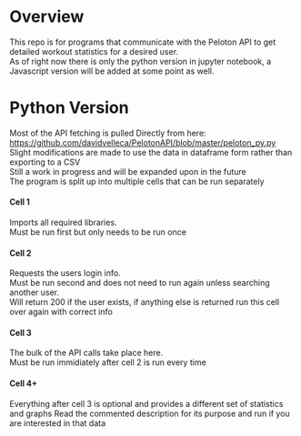 # Overview
This repo is for programs that communicate with the Peloton API to get detailed workout statistics for a desired user.</br>
As of right now there is only the python version in jupyter notebook, a Javascript version will be added at some point as well.

# Python Version 
Most of the API fetching is pulled Directly from here: https://github.com/davidvelleca/PelotonAPI/blob/master/peloton_py.py </br>
Slight modifications are made to use the data in dataframe form rather than exporting to a CSV </br>
Still a work in progress and will be expanded upon in the future </br>
The program is split up into multiple cells that can be run separately </br>
#### Cell 1
Imports all required libraries. </br>
Must be run first but only needs to be run once
#### Cell 2 
Requests the users login info.</br>
Must be run second and does not need to run again unless searching another user.<br/>
Will return 200 if the user exists, if anything else is returned run this cell over again with correct info
#### Cell 3 
The bulk of the API calls take place here. </br>
Must be run immidiately after cell 2 is run every time
#### Cell 4+
Everything after cell 3 is optional and provides a different set of statistics and graphs
Read the commented description for its purpose and run if you are interested in that data </br>
